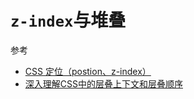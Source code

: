 # `z-index`与堆叠

参考
- [CSS 定位（postion、z-index）](https://www.jianshu.com/p/ecbac906cd5b?utm_campaign=maleskine&utm_content=note&utm_medium=seo_notes&utm_source=recommendation)
- [深入理解CSS中的层叠上下文和层叠顺序](http://www.zhangxinxu.com/wordpress/2016/01/understand-css-stacking-context-order-z-index/)
